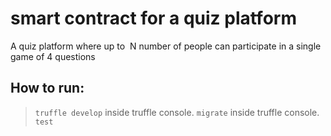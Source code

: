# smart contract for a quiz platform
A quiz platform where up to ​ N number of people can participate in a single game of 4 questions
## How to run:
> ```truffle develop```
> inside truffle console. ```migrate```
> inside truffle console. ```test```
